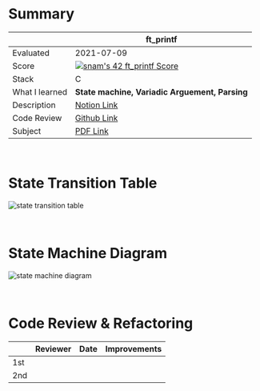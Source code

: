 # Summary

|     | ft_printf | 
| --- | --------- |
| Evaluated | 2021-07-09 |
| Score | [![snam's 42 ft_printf Score](https://badge42.herokuapp.com/api/project/snam/ft_printf)](https://github.com/JaeSeoKim/badge42) |
| Stack | C |
| What I learned | **State machine, Variadic Arguement, Parsing** |
| Description | [Notion Link](https://www.notion.so/ft_printf-411e237c2e2e4ee79e583d5804ab368f) |
| Code Review | [Github Link]() |
| Subject | [PDF Link](https://github.com/soyeon-nam/42_cursus/blob/main/01%20ft_printf/en.subject.pdf) |

<br/>

# State Transition Table

![state transition table](https://user-images.githubusercontent.com/76517649/135188885-59f51c19-4553-4615-a348-62fbd35c5992.jpg)

<br/>

# State Machine Diagram

![state machine diagram](https://user-images.githubusercontent.com/76517649/135187614-a8b2a423-b83a-4ef8-a1a5-787a5ece702c.png)

<br/>

# Code Review & Refactoring

|     | Reviewer | Date | Improvements |
| ----| --------| ---- | ----------- |
| 1st |  |  |  |
| 2nd |  |  |  |

<br/>
